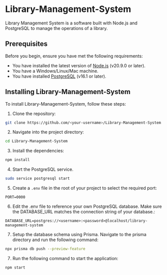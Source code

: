 # Library-Management-System

Library Management System is a software built with Node.js and PostgreSQL to manage the operations of a library.

## Prerequisites

Before you begin, ensure you have met the following requirements:

* You have installed the latest version of [Node.js](https://nodejs.org/en/download/) (v20.9.0 or later).
* You have a Windows/Linux/Mac machine.
* You have installed [PostgreSQL](https://www.postgresql.org/download/) (v16.1 or later).

## Installing Library-Management-System

To install Library-Management-System, follow these steps:

1. Clone the repository:
```bash
git clone https://github.com/<your-username>/Library-Management-System.git
```

2. Navigate into the project directory:
```bash
cd Library-Management-System
```

3. Install the dependencies:
```bash
npm install
```

4. Start the PostgreSQL service.
```bash
sudo service postgresql start
```

5. Create a `.env` file in the root of your project to select the required port:

```env
PORT=0000
```

6. Edit the .env file to reference your own PostgreSQL database. Make sure the DATABASE_URL matches the connection string of your database.:

```env
DATABASE_URL=postgres://<username>:<password>@localhost/library-management-system
```

7. Setup the database schema using Prisma. Navigate to the prisma directory and run the following command:

```bash
npx prisma db push --preview-feature
```


7. Run the following command to start the application:
```bash
npm start
```





